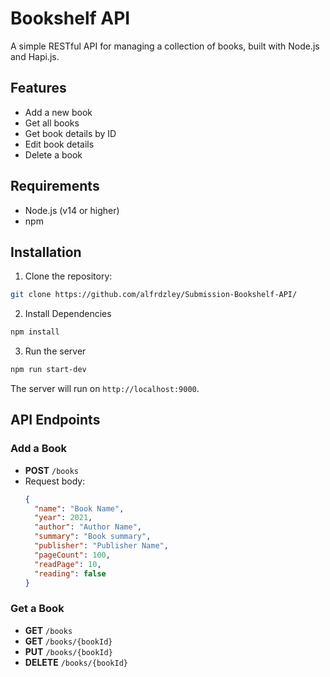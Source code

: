 # Bookshelf API

A simple RESTful API for managing a collection of books, built with Node.js and Hapi.js.

## Features

- Add a new book
- Get all books
- Get book details by ID
- Edit book details
- Delete a book

## Requirements

- Node.js (v14 or higher)
- npm

## Installation

1. Clone the repository:
```bash
git clone https://github.com/alfrdzley/Submission-Bookshelf-API/
```
2. Install Dependencies
```bash
npm install
```
3. Run the server
```bash
npm run start-dev
```

The server will run on `http://localhost:9000`.

## API Endpoints

### Add a Book

- **POST** `/books`
- Request body:  
  ```json
  {
    "name": "Book Name",
    "year": 2021,
    "author": "Author Name",
    "summary": "Book summary",
    "publisher": "Publisher Name",
    "pageCount": 100,
    "readPage": 10,
    "reading": false
  }

### Get a Book

- **GET** `/books`
- **GET** `/books/{bookId}`
- **PUT** `/books/{bookId}`
- **DELETE** `/books/{bookId}`
